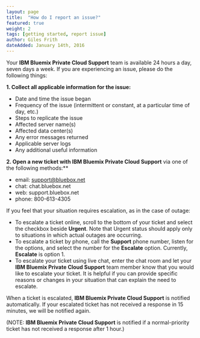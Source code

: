 ```yaml
---
layout: page
title:  "How do I report an issue?"
featured: true
weight: 2
tags: [getting started, report issue]
author: Giles Frith
dateAdded: January 14th, 2016
---
```


Your **IBM Bluemix Private Cloud Support** team is available 24 hours a day, seven days a week.  If you are experiencing an issue, please do the following things:

**1. Collect all applicable information for the issue:**
  - Date and time the issue began
  - Frequency of the issue (intermittent or constant, at a particular time of day, etc.)
  - Steps to replicate the issue
  - Affected server name(s)
  - Affected data center(s)
  - Any error messages returned
  - Applicable server logs
  - Any additional useful information


**2. Open a new ticket with IBM Bluemix Private Cloud Support** via one of the following methods:**
  -  email: support@bluebox.net
  -  chat: chat.bluebox.net
  -  web: support.bluebox.net
  -  phone: 800-613-4305

If you feel that your situation requires escalation, as in the case of outage:

 - To escalate a ticket online, scroll to the bottom of your ticket and select the checkbox beside **Urgent**. Note that Urgent status should apply only to situations in which actual outages are occurring.
 - To escalate a ticket by phone, call the **Support** phone number, listen for the options, and select the number for the **Escalate** option. Currently, **Escalate** is option 1.
 - To escalate your ticket using live chat, enter the chat room and let your **IBM Bluemix Private Cloud Support** team member know that you would like to escalate your ticket. It is helpful if you can provide specific reasons or changes in your situation that can explain the need to escalate.

When a ticket is escalated, **IBM Bluemix Private Cloud Support** is notified automatically. If your escalated ticket has not received a response in 15 minutes, we will be notified again.

(NOTE: **IBM Bluemix Private Cloud Support** is notified if a normal-priority ticket has not received a response after 1 hour.)
